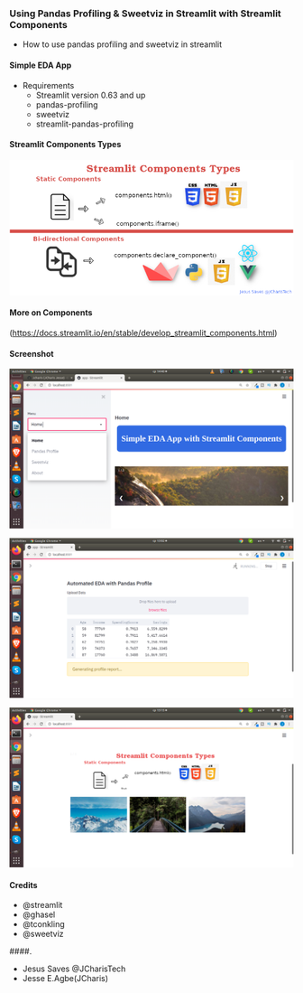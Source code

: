 ### Using Pandas Profiling & Sweetviz in Streamlit with Streamlit Components
+ How to use pandas profiling and sweetviz in streamlit

#### Simple EDA App
+ Requirements
	- Streamlit version 0.63 and up
	- pandas-profiling
	- sweetviz
	- streamlit-pandas-profiling


#### Streamlit Components Types
![](images/streamlit_component_types_jcharistech.png)

#### More on Components
(https://docs.streamlit.io/en/stable/develop_streamlit_components.html)

#### Screenshot
![](images/app_image03.png)


![](images/app_image01.png)


![](images/app_image02.png)


#### Credits
+ @streamlit
+ @ghasel
+ @tconkling
+ @sweetviz


####.
+ Jesus Saves @JCharisTech
+ Jesse E.Agbe(JCharis)